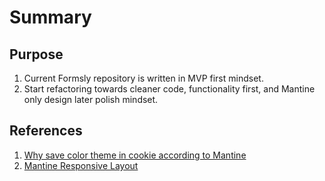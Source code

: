 # Summary

## Purpose

1. Current Formsly repository is written in MVP first mindset.
2. Start refactoring towards cleaner code, functionality first, and Mantine only design later polish mindset.

## References

1. [Why save color theme in cookie according to Mantine](https://mantine.dev/guides/dark-theme/#save-color-scheme-in-cookie)
2. [Mantine Responsive Layout](https://mantine.dev/core/app-shell/)
